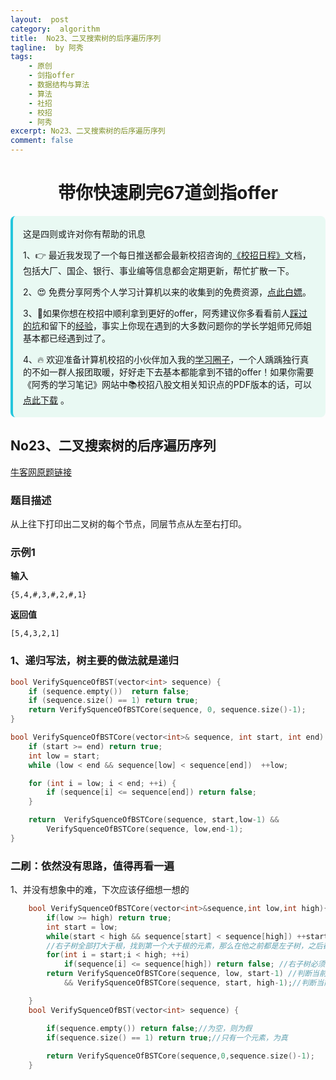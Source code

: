 ```yaml
---
layout:  post
category:  algorithm
title:  No23、二叉搜索树的后序遍历序列
tagline:  by 阿秀
tags:
    - 原创
    - 剑指offer
    - 数据结构与算法
    - 算法
    - 社招
    - 校招
    - 阿秀
excerpt: No23、二叉搜索树的后序遍历序列
comment: false
---
```


<h1 align="center">带你快速刷完67道剑指offer</h1>

<div style="border-color: #24C6DC;
            background-color: #e9f9f3;         
            margin: 1rem 0;
        padding: .25rem 1rem;
        border-left-width: .3rem;
        border-left-style: solid;
        border-radius: .5rem;
        color: inherit;">
  <p>这是四则或许对你有帮助的讯息</p>
  <p>1、👉 最近我发现了一个每日推送都会最新校招咨询的<a style="text-decoration: underline" href="https://flowus.cn/ee50d5eb-3cd5-4f74-880e-95b215dd4ff2" target="_blank">《校招日程》</a>文档，包括大厂、国企、银行、事业编等信息都会定期更新，帮忙扩散一下。</p>  
  <p>2、😍
    免费分享阿秀个人学习计算机以来的收集到的免费资源，<a style="text-decoration: underline" href="/notes/07-resources/01-free/01-introduce.html" target="_blank">点此白嫖</a>。
  </p>
  <p>3、🚀如果你想在校招中顺利拿到更好的offer，阿秀建议你多看看前人<a style="text-decoration: underline" href="https://www.yuque.com/tuobaaxiu/httmmc/npg1k81zeq4wfpyz" target="_blank">踩过的坑</a>和留下的<a style="text-decoration: underline"  target="_blank" href="https://www.yuque.com/tuobaaxiu/httmmc/gge9ppd0mbu2d3dp">经验</a>，事实上你现在遇到的大多数问题你的学长学姐师兄师姐基本都已经遇到过了。
  </p>
  <p>4、🔥 欢迎准备计算机校招的小伙伴加入我的<a  style="text-decoration: underline" href="https://www.yuque.com/tuobaaxiu/httmmc/xg0otqvc17wfx4u9" target="_blank">学习圈子</a>，一个人踽踽独行真的不如一群人报团取暖，好好走下去基本都能拿到不错的offer！如果你需要《阿秀的学习笔记》网站中📚︎校招八股文相关知识点的PDF版本的话，可以<a style="text-decoration: underline" href="/notes/08-other/02-question.html#_5、如何下载阿秀的学习笔记内容pdf版本" target="_blank">点此下载</a> 。</p>   </div>



## **No23、二叉搜索树的后序遍历序列**

<font style="font-weight:normal; color:#4169E1;text-decoration:underline;" target="_blank">[牛客网原题链接](https://www.nowcoder.com/practice/a861533d45854474ac791d90e447bafd?tpId=13&&tqId=11176&rp=1&ru=/ta/coding-interviews&qru=/ta/coding-interviews/question-ranking)</font>

### **题目描述**

从上往下打印出二叉树的每个节点，同层节点从左至右打印。

### **示例1**

**输入**

~~~
{5,4,#,3,#,2,#,1}
~~~
**返回值**

~~~
[5,4,3,2,1]
~~~



### **1、递归写法，树主要的做法就是递归**

~~~cpp
bool VerifySquenceOfBST(vector<int> sequence) {
	if (sequence.empty())  return false;
	if (sequence.size() == 1) return true;
	return VerifySquenceOfBSTCore(sequence, 0, sequence.size()-1);
}

bool VerifySquenceOfBSTCore(vector<int>& sequence, int start, int end) {
	if (start >= end) return true;
	int low = start;
	while (low < end && sequence[low] < sequence[end])  ++low;

	for (int i = low; i < end; ++i) {
		if (sequence[i] <= sequence[end]) return false;
	}

	return  VerifySquenceOfBSTCore(sequence, start,low-1) &&
		VerifySquenceOfBSTCore(sequence, low,end-1);
}

~~~



### **二刷：依然没有思路，值得再看一遍**

1、并没有想象中的难，下次应该仔细想一想的

~~~cpp
    bool VerifySquenceOfBSTCore(vector<int>&sequence,int low,int high){
        if(low >= high) return true;
        int start = low;
        while(start < high && sequence[start] < sequence[high]) ++start;//二叉搜索树，左右根，左子树全部小于根
        //右子树全部打大于根，找到第一个大于根的元素，那么在他之前都是左子树，之后都是右子树
        for(int i = start;i < high; ++i)
            if(sequence[i] <= sequence[high]) return false; //右子树必须全部大于根，否则就是假
        return VerifySquenceOfBSTCore(sequence, low, start-1) //判断当前节点的其左子树
            && VerifySquenceOfBSTCore(sequence, start, high-1);//判断当前节点的其右子树

    }
    bool VerifySquenceOfBST(vector<int> sequence) {

        if(sequence.empty()) return false;//为空，则为假
        if(sequence.size() == 1) return true;//只有一个元素，为真
        
        return VerifySquenceOfBSTCore(sequence,0,sequence.size()-1);
    }
~~~

<p id = "二叉搜索树的后序遍历序列"></p>

